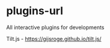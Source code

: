 # plugins-url
All interactive plugins for developments

Tilt.js - https://gijsroge.github.io/tilt.js/
